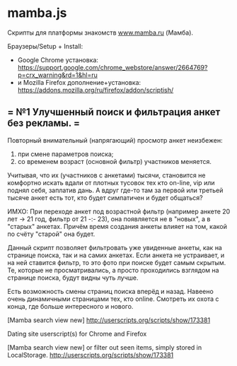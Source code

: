 mamba.js
========

Скрипты для платформы знакомств www.mamba.ru (Мамба).

Браузеры/Setup + Install:
* Google Chrome установка: https://support.google.com/chrome_webstore/answer/2664769?p=crx_warning&rd=1&hl=ru
* и Mozilla Firefox дополнение+установка: https://addons.mozilla.org/ru/firefox/addon/scriptish/

= №1 Улучшенный поиск и фильтрация анкет без рекламы. =
----

Повторный внимательный (напрягающий) просмотр анкет неизбежен:
1) при смене параметров поиска;
2) со временем возраст (основной фильтр) участников меняется.

Учитывая, что их (участников с анкетами) тысячи, становится не комфортно искать вдали от плотных тусовок тех кто on-line, vip или поднял себя, заплатив дань. А вдруг где-то там за первой или третьей тысяче анкет есть тот, кто будет симпатичен и будет общаться?

ИМХО: При переходе анкет под возрастной фильтр (например анкете 20 лет -> 21 год, фильтр от 21 -:- 23), она появляется не в "новых", а в "старых" анкетах. Причём время создания анкеты влияет на том, какой по счёту "старой" она будет.

Данный скрипт позволяет фильтровать уже увиденные анкеты, как на странице поиска, так и на самих анкетах. Если анкета не устраивает, и на ней ставится фильтр, то это фото при поиске будет самым скрытым. Те, которые не просматривались, а просто проходились взглядом на странице поиска, будут видны чуть лучше.

Есть возможность смены страниц поиска вперёд и назад. Навеено очень динамичными страницами тех, кто online. Смотреть их охота с конца, где больше интересного и нового.

[Mamba search view new] http://userscripts.org/scripts/show/173381

Dating site userscript(s) for Chrome and Firefox

[Mamba search view new] or filter out seen items, simply stored in LocalStorage.
http://userscripts.org/scripts/show/173381
